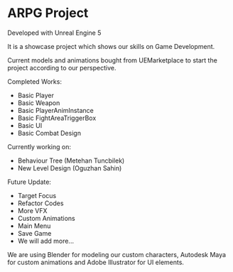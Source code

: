 # ARPG Project

Developed with Unreal Engine 5

It is a showcase project which shows our skills on Game Development. 

Current models and animations bought from UEMarketplace to start the project according to our perspective.

Completed Works:
- Basic Player
- Basic Weapon
- Basic PlayerAnimInstance
- Basic FightAreaTriggerBox
- Basic UI
- Basic Combat Design

Currently working on:
- Behaviour Tree    (Metehan Tuncbilek)
- New Level Design  (Oguzhan Sahin)

Future Update:
- Target Focus
- Refactor Codes
- More VFX
- Custom Animations
- Main Menu
- Save Game
- We will add more...

We are using Blender for modeling our custom characters, Autodesk Maya for custom animations and Adobe Illustrator for UI elements.

